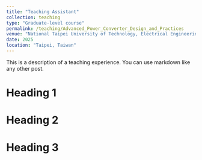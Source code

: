 ```yaml
---
title: "Teaching Assistant"
collection: teaching
type: "Graduate-level course"
permalink: /teaching/Advanced_Power_Converter_Design_and_Practices
venue: "National Taipei University of Technology, Electrical Engineering Department"
date: 2025
location: "Taipei, Taiwan"
---
```


This is a description of a teaching experience. You can use markdown like any other post.

Heading 1
======

Heading 2
======

Heading 3
======
